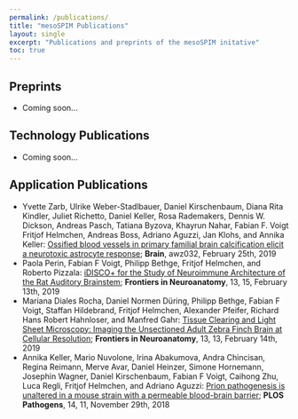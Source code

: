 ```yaml
---
permalink: /publications/
title: "mesoSPIM Publications"
layout: single
excerpt: "Publications and preprints of the mesoSPIM initative"
toc: true
---
```


## Preprints
* Coming soon...

## Technology Publications
* Coming soon...

## Application Publications
* Yvette Zarb, Ulrike Weber-Stadlbauer, Daniel Kirschenbaum, Diana Rita Kindler, Juliet Richetto, Daniel Keller, Rosa Rademakers, Dennis W. Dickson, Andreas Pasch, Tatiana Byzova, Khayrun Nahar, Fabian F. Voigt Fritjof Helmchen, Andreas Boss, Adriano Aguzzi, Jan Klohs, and Annika Keller: [Ossified blood vessels in primary familial brain calcification elicit a neurotoxic astrocyte response](https://academic.oup.com/brain/advance-article/doi/10.1093/brain/awz032/5364607); **Brain**, awz032, February 25th, 2019
* Paola Perin, Fabian F Voigt, Philipp Bethge, Fritjof Helmchen, and Roberto Pizzala:
[iDISCO+ for the Study of Neuroimmune Architecture of the Rat Auditory Brainstem](https://www.frontiersin.org/articles/10.3389/fnana.2019.00015/full); **Frontiers in Neuroanatomy**, 13, 15, February 13th, 2019
* Mariana Diales Rocha, Daniel Normen Düring, Philipp Bethge, Fabian F Voigt, Staffan Hildebrand, Fritjof Helmchen, Alexander Pfeifer, Richard Hans Robert Hahnloser, and Manfred Gahr: [Tissue Clearing and Light Sheet Microscopy: Imaging the Unsectioned Adult Zebra Finch Brain at Cellular Resolution](https://www.frontiersin.org/articles/10.3389/fnana.2019.00013/full); **Frontiers in Neuroanatomy**, 13, 13, February 14th, 2019
* Annika Keller, Mario Nuvolone, Irina Abakumova, Andra Chincisan, Regina Reimann, Merve Avar, Daniel Heinzer, Simone Hornemann, Josephin Wagner, Daniel Kirschenbaum, Fabian F Voigt, Caihong Zhu, Luca Regli, Fritjof Helmchen, and Adriano Aguzzi: [Prion pathogenesis is unaltered in a mouse strain with a permeable blood-brain barrier](https://journals.plos.org/plospathogens/article?id=10.1371/journal.ppat.1007424); **PLOS Pathogens**, 14, 11, November 29th, 2018
